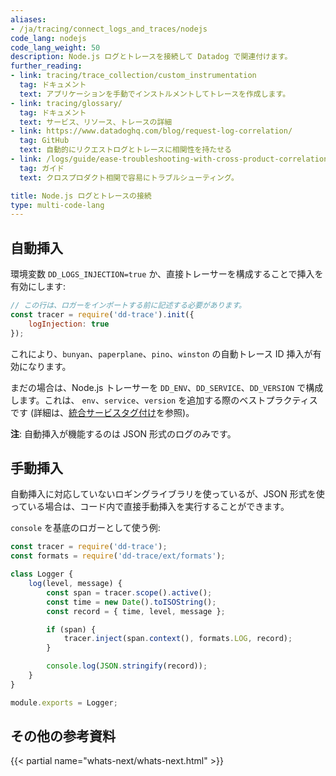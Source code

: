 ```yaml
---
aliases:
- /ja/tracing/connect_logs_and_traces/nodejs
code_lang: nodejs
code_lang_weight: 50
description: Node.js ログとトレースを接続して Datadog で関連付けます。
further_reading:
- link: tracing/trace_collection/custom_instrumentation
  tag: ドキュメント
  text: アプリケーションを手動でインストルメントしてトレースを作成します。
- link: tracing/glossary/
  tag: ドキュメント
  text: サービス、リソース、トレースの詳細
- link: https://www.datadoghq.com/blog/request-log-correlation/
  tag: GitHub
  text: 自動的にリクエストログとトレースに相関性を持たせる
- link: /logs/guide/ease-troubleshooting-with-cross-product-correlation/
  tag: ガイド
  text: クロスプロダクト相関で容易にトラブルシューティング。

title: Node.js ログとトレースの接続
type: multi-code-lang
---
```


## 自動挿入

環境変数 `DD_LOGS_INJECTION=true` か、直接トレーサーを構成することで挿入を有効にします:

```javascript
// この行は、ロガーをインポートする前に記述する必要があります。
const tracer = require('dd-trace').init({
    logInjection: true
});
```

これにより、`bunyan`、`paperplane`、`pino`、`winston` の自動トレース ID 挿入が有効になります。

まだの場合は、Node.js トレーサーを `DD_ENV`、`DD_SERVICE`、`DD_VERSION` で構成します。これは、
`env`、`service`、`version` を追加する際のベストプラクティスです (詳細は、[統合サービスタグ付け][1]を参照)。

**注**: 自動挿入が機能するのは JSON 形式のログのみです。

## 手動挿入

自動挿入に対応していないロギングライブラリを使っているが、JSON 形式を使っている場合は、コード内で直接手動挿入を実行することができます。

`console` を基底のロガーとして使う例:

```javascript
const tracer = require('dd-trace');
const formats = require('dd-trace/ext/formats');

class Logger {
    log(level, message) {
        const span = tracer.scope().active();
        const time = new Date().toISOString();
        const record = { time, level, message };

        if (span) {
            tracer.inject(span.context(), formats.LOG, record);
        }

        console.log(JSON.stringify(record));
    }
}

module.exports = Logger;
```

## その他の参考資料

{{< partial name="whats-next/whats-next.html" >}}

[1]: /ja/getting_started/tagging/unified_service_tagging
